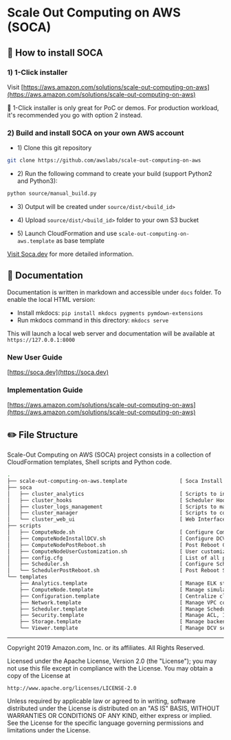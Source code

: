 # Scale Out Computing on AWS (SOCA)

## :wrench: How to install SOCA
### 1) 1-Click installer

Visit [https://aws.amazon.com/solutions/scale-out-computing-on-aws](https://aws.amazon.com/solutions/scale-out-computing-on-aws)

:rotating_light: 1-Click installer is only great for PoC or demos. For production workload, it's recommended you go with option 2 instead.

### 2) Build and install SOCA on your own AWS account

+ 1\) Clone this git repository
```bash
git clone https://github.com/awslabs/scale-out-computing-on-aws
```
+ 2\) Run the following command to create your build (support Python2 and Python3):
```bash
python source/manual_build.py
```
+ 3\) Output will be created under `source/dist/<build_id>`

+ 4\) Upload `source/dist/<build_id>` folder to your own S3 bucket

+ 5\) Launch CloudFormation and use `scale-out-computing-on-aws.template` as base template

[Visit Soca.dev](https://doc.soca.dev/) for more detailed information.

## :book: Documentation

Documentation is written in markdown and accessible under `docs` folder. To enable the local HTML version:
+ Install mkdocs: `pip install mkdocs pygments pymdown-extensions`
+ Run mkdocs command in this directory: `mkdocs serve`

This will launch a local web server and documentation will be available at `https://127.0.0.1:8000`

### New User Guide
[https://soca.dev](https://soca.dev)

### Implementation Guide
[https://aws.amazon.com/solutions/scale-out-computing-on-aws](https://aws.amazon.com/solutions/scale-out-computing-on-aws)

## :pencil2: File Structure
Scale-Out Computing on AWS (SOCA) project consists in a collection of CloudFormation templates, Shell scripts and Python code.

```bash
.
├── scale-out-computing-on-aws.template                 [ Soca Install Template ]
├── soca                           
│   ├── cluster_analytics                               [ Scripts to ingest cluster/job data into ELK ]
│   ├── cluster_hooks                                   [ Scheduler Hooks ]
│   ├── cluster_logs_management                         [ Scripts to manage cluster log rotation ]
│   ├── cluster_manager                                 [ Scripts to control Soca cluster ]
│   └── cluster_web_ui                                  [ Web Interface ]
├── scripts                                             
│   ├── ComputeNode.sh                                  [ Configure Compute Node ]
│   ├── ComputeNodeInstallDCV.sh                        [ Configure DCV Host ]
│   ├── ComputeNodePostReboot.sh                        [ Post Reboot Compute Node actions ]
│   ├── ComputeNodeUserCustomization.sh                 [ User customization ]
│   ├── config.cfg                                      [ List of all packages to install ]
│   ├── Scheduler.sh                                    [ Configure Schedule Node ]
│   └── SchedulerPostReboot.sh                          [ Post Reboot Scheduler Node actions ]
└── templates                              
    ├── Analytics.template                              [ Manage ELK stack for your cluster ]
    ├── ComputeNode.template                            [ Manage simulation nodes ]
    ├── Configuration.template                          [ Centralize cluster configuration ]
    ├── Network.template                                [ Manage VPC configuration ]
    ├── Scheduler.template                              [ Manage Scheduler host ]
    ├── Security.template                               [ Manage ACL, IAM and SGs ]
    ├── Storage.template                                [ Manage backend storage ]
    └── Viewer.template                                 [ Manage DCV sessions ]
```

***

Copyright 2019 Amazon.com, Inc. or its affiliates. All Rights Reserved.

Licensed under the Apache License, Version 2.0 (the "License");
you may not use this file except in compliance with the License.
You may obtain a copy of the License at

    http://www.apache.org/licenses/LICENSE-2.0

Unless required by applicable law or agreed to in writing, software
distributed under the License is distributed on an "AS IS" BASIS,
WITHOUT WARRANTIES OR CONDITIONS OF ANY KIND, either express or implied.
See the License for the specific language governing permissions and
limitations under the License.